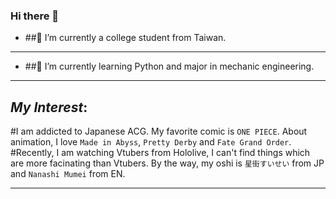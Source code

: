 ### Hi there 👋

- ##🔭 I’m currently a college student from Taiwan.
***
- ##🌱 I’m currently learning Python and major in mechanic engineering.
***
  ## ***My Interest***:
  #I am addicted to Japanese ACG. My favorite comic is `ONE PIECE`. About animation, I love `Made in Abyss`, `Pretty Derby` and `Fate Grand Order`.
  #Recently, I am watching Vtubers from Hololive, I can't find things which are more facinating than Vtubers. By the way, my oshi is `星街すいせい` from JP and `Nanashi Mumei` from EN.
***
